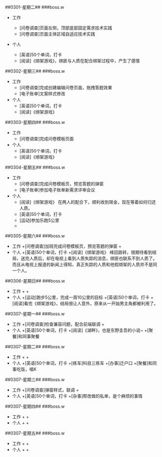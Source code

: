 ##0301-星期二##
###boss.w
+ 工作
	+ [问卷调查]页面左侧，顶部底部固定需求技术实践
	+ [问卷调查]页面主体区域自适应技术实践

+ 个人
	+ [英语]50个单词，打卡
	+ [阅读]《绑架游戏》，绑匪与人质在配合绑架过程中，产生了感情

##0302-星期三##
###boss.w
+ 工作
	+ [问卷调查]完成创建编辑问卷页面，拖拽答题效果
	+ [电子账单]文案样式修改
+ 个人
	+ [英语]50个单词，打卡
	+ [阅读]《绑架游戏》 

##0303-星期四##
###boss.w
+ 工作
	+ [问卷调查]完成问卷模板页面
+ 个人
	+ [英语]50个单词，打卡
	+ [阅读]《绑架游戏》 

##0304-星期五##
###boss.w
+ 工作
	+ [问卷调查]完成问卷模板页，预览答题的弹窗
	+ [电子账单]参加电子账单新需求评审会议
+ 个人
	+ [阅读]《绑架游戏》 在两人的配合下，顺利收到赎金，现在等着如何归还人质。
	+ [英语]50个单词，打卡
	+ [运动]参加乐跑5公里
	+ 

##0305-星期六##
###boss.w
+ 工作
	+[问卷调查]加班完成问卷模板页，预览答题的弹窗
	+
+ 个人
	+[英语]50个单词，打卡
	+[阅读]《绑架游戏》 峰回路转，很期待看到结局，送完人质后，却在电视上看到人质失踪的消息，绑匪也联系不到人质了。而且从电视上报道的新闻上得知，真正失踪的人质和他假绑架的人质并不是同一个人。

##0306-星期日##
###boss.w
+ 工作
	+
	+ 
+ 个人
	+[运动]跑步5公里，完成一周10公里的目标
	+[英语]50个单词，打卡
	+[阅读]看完《绑架游戏》，结局很让人意外，原来从一开始男主角都被利用了。

##0307-星期一##
###boss.w
+ 工作
	+[问卷调查]检查兼容问题，配合前端联调
	+ 
+ 个人
	+[英语]50个单词，打卡
	+[阅读]《湖畔》，也是东野圭吾的小说~
	+[聚餐]和同事聚餐

##0307-星期二##
###boss.w
+ 工作
	+
	+ 
+ 个人
	+[英语]50个单词，打卡
	+[练车]科目三练车
	+[办事]迁户口
    +[聚餐]和同事吃饭，唱K

##0307-星期三##
###boss.w
+ 工作
	+[问卷调查]弹窗样式，联调
	+ 
+ 个人
	+[英语]50个单词，打卡
	+[杂事]帮改做的私单，是个麻烦的事情

##0307-星期四##
###boss.w
+ 工作
	+
	+ 
+ 个人
	+
	+

##0307-星期五##
###boss.w
+ 工作
	+
	+ 
+ 个人
	+
	+
